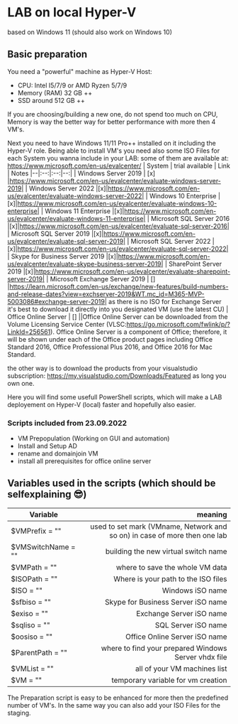 # LAB on local Hyper-V
based on Windows 11 (should also work on Windows 10)

## Basic preparation
You need a "powerful" machine as Hyper-V Host:

* CPU: Intel I5/7/9 or AMD Ryzen 5/7/9
* Memory (RAM) 32 GB ++
* SSD around 512 GB ++

If you are choosing/building a new one, do not spend too much on CPU, Memory is way the better way for better performance with more then 4 VM's.

Next you need to have Windows 11/11 Pro++ installed on it including the Hyper-V role.
Being able to install VM's you need also some ISO Files for each System you wanna include in your LAB:
some of them are available at: https://www.microsoft.com/en-us/evalcenter/
| System | trial available | Link | Notes
|--|:--:|:--:|--:|
| Windows Server 2019 | [x] |https://www.microsoft.com/en-us/evalcenter/evaluate-windows-server-2019|
| Windows Server 2022 |[x]|https://www.microsoft.com/en-us/evalcenter/evaluate-windows-server-2022|
| Windows 10 Enterprise |[x]|https://www.microsoft.com/en-us/evalcenter/evaluate-windows-10-enterprise|
| Windows 11 Enterprise |[x]|https://www.microsoft.com/en-us/evalcenter/evaluate-windows-11-enterprise|
| Microsoft SQL Server 2016 |[x]|https://www.microsoft.com/en-us/evalcenter/evaluate-sql-server-2016|
| Microsoft SQL Server 2019 |[x]|https://www.microsoft.com/en-us/evalcenter/evaluate-sql-server-2019|
| Microsoft SQL Server 2022 |[x]|https://www.microsoft.com/en-us/evalcenter/evaluate-sql-server-2022|
| Skype for Business Server 2019 |[x]|https://www.microsoft.com/en-us/evalcenter/evaluate-skype-business-server-2019|
| SharePoint Server 2019 |[x]|https://www.microsoft.com/en-us/evalcenter/evaluate-sharepoint-server-2019|
| Microsoft Exchange Server 2019 | [] |https://learn.microsoft.com/en-us/exchange/new-features/build-numbers-and-release-dates?view=exchserver-2019&WT.mc_id=M365-MVP-5003086#exchange-server-2019| as there is no ISO for Exchange Server it's best to download it directly into you designated VM (use the latest CU) 
| Office Online Server | [] ||Office Online Server can be downloaded from the Volume Licensing Service Center (VLSC:https://go.microsoft.com/fwlink/p/?LinkId=256561). Office Online Server is a component of Office; therefore, it will be shown under each of the Office product pages including Office Standard 2016, Office Professional Plus 2016, and Office 2016 for Mac Standard.

the other way is to download the products from your visualstudio subscription: https://my.visualstudio.com/Downloads/Featured as long you own one.

Here you will find some usefull PowerShell scripts, which will make a LAB deployement on Hyper-V (local) faster and hopefully also easier.

### Scripts included from 23.09.2022
* VM Prepopulation (Working on GUI and automation)
* Install and Setup AD
* rename and domainjoin VM
* install all prerequisites for office online server

## Variables used in the scripts (which should be selfexplaining 😎)

| Variable | meaning |
|--|--:
|$VMPrefix = ""| used to set mark (VMname, Network and so on) in case of more then one lab |
|$VMSwitchName = ""| building the new virtual switch name |
|$VMPath = ""| where to save the whole VM data|
|$ISOPath = ""| Where is your path to the ISO files|
|$ISO = ""| Windows iSO name|
|$sfbiso = ""| Skype for Business Server iSO name|
|$exiso = ""| Exchange Server iSO name|
|$sqliso = ""|SQL Server iSO name |
|$oosiso = ""|Office Online Server iSO name |
|$ParentPath = ""|where to find your prepared Windows Server vhdx file |
|$VMList = ""| all of your VM machines list|
|$VM = ""| temporary variable for vm creation|


The Preparation script is easy to be enhanced for more then the predefined number of VM's. In the same way you can also add your ISO Files for the staging.
